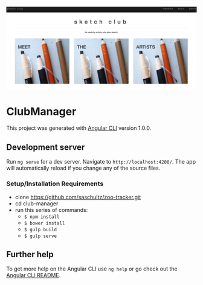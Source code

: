 ![](src/assets/img/homepage.png)

# ClubManager

This project was generated with [Angular CLI](https://github.com/angular/angular-cli) version 1.0.0.

## Development server

Run `ng serve` for a dev server. Navigate to `http://localhost:4200/`. The app will automatically reload if you change any of the source files.


### Setup/Installation Requirements
* clone https://github.com/saschultz/zoo-tracker.git
* cd club-manager
* run this series of commands:
  * `$ npm install`
  * `$ bower install`
  * `$ gulp build`
  * `$ gulp serve`


## Further help

To get more help on the Angular CLI use `ng help` or go check out the [Angular CLI README](https://github.com/angular/angular-cli/blob/master/README.md).
